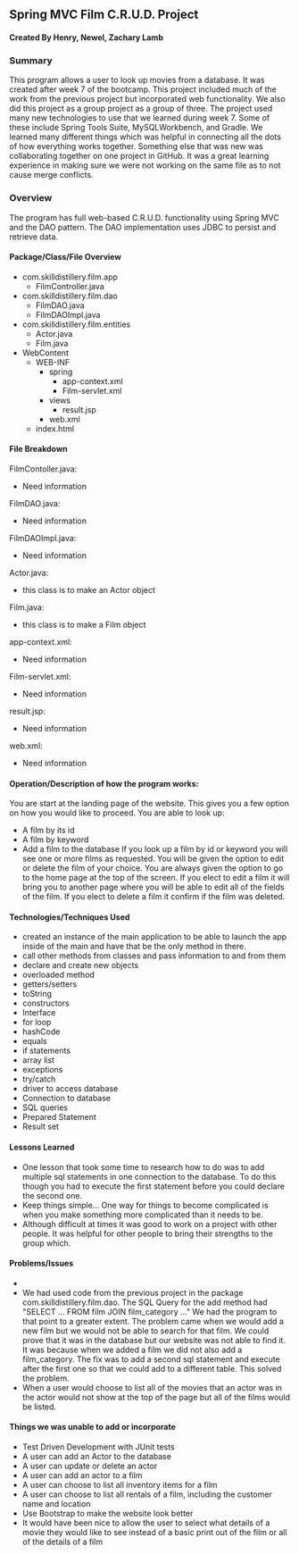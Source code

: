 ## Spring MVC Film C.R.U.D. Project
#### Created By Henry, Newel, Zachary Lamb

### Summary
This program allows a user to look up movies from a database. It was created after week 7 of the bootcamp. This project included much of the work from the previous project but incorporated web functionality. We also did this project as a group project as a group of three. The project used many new technologies to use that we learned during week 7. Some of these include Spring Tools Suite, MySQLWorkbench, and Gradle. We learned many different things which was helpful in connecting all the dots of how everything works together. Something else that was new was collaborating together on one project in GitHub. It was a great learning experience in making sure we were not working on the same file as to not cause merge conflicts. 

### Overview
The program has full web-based C.R.U.D. functionality using Spring MVC and the DAO pattern. The DAO implementation uses JDBC to persist and retrieve data.

#### Package/Class/File Overview
- com.skilldistillery.film.app
    - FilmController.java
- com.skilldistillery.film.dao
    - FilmDAO.java
    - FilmDAOImpl.java
- com.skilldistillery.film.entities
    - Actor.java
    - Film.java
- WebContent
    - WEB-INF
        - spring
            - app-context.xml
            - Film-servlet.xml
        - views
            - result.jsp
        - web.xml
    - index.html

#### File Breakdown

FilmContoller.java:
- Need information

FilmDAO.java:
- Need information

FilmDAOImpl.java:
- Need information

Actor.java:
- this class is to make an Actor object

Film.java:
- this class is to make a Film object

app-context.xml:
- Need information

Film-servlet.xml:
- Need information

result.jsp:
- Need information

web.xml:
- Need information

#### Operation/Description of how the program works:

You are start at the landing page of the website. This gives you a few option on how you would like to proceed. You are able to look up: 
- A film by its id
- A film by keyword
- Add a film to the database
If you look up a film by id or keyword you will see one or more films as requested. You will be given the option to edit or delete the film of your choice. You are always given the option to go to the home page at the top of the screen. If you elect to edit a film it will bring you to another page where you will be able to edit all of the fields of the film. If you elect to delete a film it confirm if the film was deleted.



#### Technologies/Techniques Used
- created an instance of the main application to be able to launch the app inside of the main and have that be the only method in there.
- call other methods from classes and pass information to and from them
- declare and create new objects
- overloaded method
- getters/setters
- toString
- constructors
- Interface
- for loop
- hashCode
- equals
- if statements
- array list
- exceptions
- try/catch
- driver to access database
- Connection to database
- SQL queries
- Prepared Statement
- Result set

#### Lessons Learned
- One lesson that took some time to research how to do was to add multiple sql statements in one connection to the database. To do this though you had to execute the first statement before you could declare the second one.
- Keep things simple... One way for things to become complicated is when you make something more complicated than it needs to be.
- Although difficult at times it was good to work on a project with other people. It was helpful for other people to bring their strengths to the group which.

#### Problems/Issues
- 
- We had used code from the previous project in the package com.skilldistillery.film.dao. The SQL Query for the add method had "SELECT ... FROM film JOIN film\_category ..." We had the program to that point to a greater extent. The problem came when we would add a new film but we would not be able to search for that film. We could prove that it was in the database but our website was not able to find it. It was because when we added a film we did not also add a film_category. The fix was to add a second sql statement and execute after the first one so that we could add to a different table. This solved the problem.
- When a user would choose to list all of the movies that an actor was in the actor would not show at the top of the page but all of the films would be listed.

#### Things we was unable to add or incorporate
- Test Driven Development with JUnit tests
- A user can add an Actor to the database
- A user can update or delete an actor
- A user can add an actor to a film
- A user can choose to list all inventory items for a film
- A user can choose to list all rentals of a film, including the customer name and location
- Use Bootstrap to make the website look better
- It would have been nice to allow the user to select what details of a movie they would like to see instead of a basic print out of the film or all of the details of a film